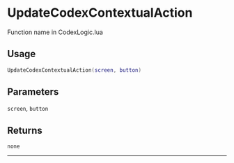 # UpdateCodexContextualAction
Function name in CodexLogic.lua
## Usage
```lua
UpdateCodexContextualAction(screen, button)
```
## Parameters
`screen`, `button`
## Returns
`none`

---